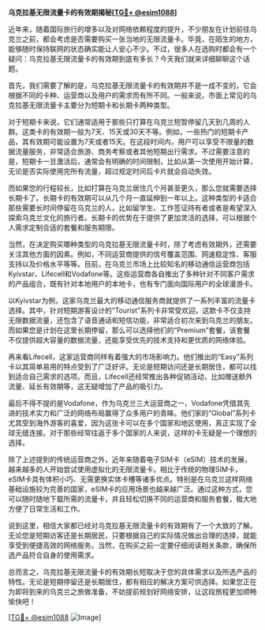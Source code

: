 **乌克拉基无限流量卡的有效期揭秘[[TG💪+ @esim1088](https://t.me/s/esim1088)]**

近年来，随着国际旅行的增多以及对网络依赖程度的提升，不少朋友在计划前往乌克兰之前，都会考虑是否需要购买一张当地的无限流量卡。毕竟，在陌生的地方，能够随时保持联网的状态确实能让人安心不少。不过，很多人在选购时都会有一个疑问：乌克拉基无限流量卡的有效期到底有多长？今天我们就来详细聊聊这个话题。

首先，我们需要了解的是，乌克拉基无限流量卡的有效期并不是一成不变的，它会根据不同的卡种、运营商以及用户的需求而有所不同。一般来说，市面上常见的乌克拉基无限流量卡主要分为短期卡和长期卡两种类型。

对于短期卡来说，它们通常适用于那些只打算在乌克兰短暂停留几天到几周的人群。这类卡的有效期一般为7天、15天或30天不等。例如，一些热门的短期卡产品，其有效期可能设置为7天或者15天。在这段时间内，用户可以享受不限量的数据流量服务，非常适合旅游、商务考察或者其他短期出行需求。不过需要注意的是，短期卡一旦激活后，通常会有明确的时间限制，比如从第一次使用开始计算，无论是否实际使用完所有流量，超过规定时间后卡片就会自动失效。

而如果您的行程较长，比如打算在乌克兰居住几个月甚至更久，那么您就需要选择长期卡了。长期卡的有效期可以从几个月一直延伸到一年以上。这种类型的卡适合那些需要长时间停留在乌克兰的人，比如留学生、工作签证持有者或者是希望深入探索乌克兰文化的旅行者。长期卡的优势在于提供了更加灵活的选择，可以根据个人需求定制合适的套餐和服务期限。

当然，在决定购买哪种类型的乌克拉基无限流量卡时，除了考虑有效期外，还需要关注其他方面的因素。例如，不同运营商提供的信号覆盖范围、网速稳定性、客服支持以及价格水平等等。目前，在乌克兰市场上比较知名的移动通信运营商包括Kyivstar、Lifecell和Vodafone等。这些运营商各自推出了多种针对不同客户需求的产品组合，既有针对本地用户的本地卡，也有专门面向国际用户的全球漫游卡。

以Kyivstar为例，这家乌克兰最大的移动通信服务商就提供了一系列丰富的流量卡选择。其中，针对短期游客设计的“Tourist”系列卡非常受欢迎。这款卡不仅支持无限数据流量，还包含了语音通话和短信功能，非常适合初次来到乌克兰的朋友。而如果您是计划在这里长期停留，那么可以选择他们的“Premium”套餐，该套餐不仅提供超大容量的数据流量，还能享受优先的技术支持和更优质的网络体验。

再来看Lifecell，这家运营商同样有着强大的市场影响力。他们推出的“Easy”系列卡以其简单易用的特点受到了广泛好评。无论是短期访问还是长期居住，都可以找到适合自己需求的选项。而且，Lifecell还经常推出各种促销活动，比如赠送额外流量、延长有效期等，这无疑增加了产品的吸引力。

最后不得不提的是Vodafone，作为乌克兰三大运营商之一，Vodafone凭借其先进的技术实力和广泛的网络布局赢得了众多用户的青睐。他们家的“Global”系列卡尤其受到海外游客的喜爱，因为这张卡可以在多个国家和地区使用，真正实现了全球无缝连接。对于那些经常往返于多个国家的人来说，这样的卡无疑是一个理想的选择。

除了上述提到的传统运营商之外，近年来随着电子SIM卡（eSIM）技术的发展，越来越多的人开始尝试使用虚拟化的无限流量卡。相比于传统的物理SIM卡，eSIM卡具有体积小巧、无需更换实体卡槽等诸多优点。特别是在乌克兰这样网络基础设施较为完善的国家，eSIM卡的应用场景也越来越广泛。通过这种方式，您可以随时随地下载所需的流量卡，并且轻松切换不同的运营商和服务套餐，极大地方便了日常生活和工作。

说到这里，相信大家都已经对乌克拉基无限流量卡的有效期有了一个大致的了解。无论您是短期访客还是长期居民，只要根据自己的实际情况做出合理的选择，就能享受到便捷高效的网络服务。当然，在购买之前一定要仔细阅读相关条款，确保所选产品符合自身的使用需求。

总而言之，乌克拉基无限流量卡的有效期长短取决于您的具体需求以及所选产品的特性。无论是短期停留还是长期居住，都有相应的解决方案可供选择。如果您正在为即将到来的乌克兰之旅做准备，不妨提前规划好网络安排，让这段旅程更加顺畅愉快吧！

[[TG💪+ @esim1088](https://t.me/s/esim1088) ![Image](https://i.postimg.cc/4NQfJmqS/Snipaste-2025-05-13-00-14-12.png)]